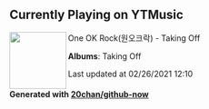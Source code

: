 ## Currently Playing on YTMusic

[<img align="left" width="100" src="https://lh3.googleusercontent.com/B9omyzDZWXVojbUwCZ-Ljs_9AQDCg4g0ig64x8uuNHUz_DH3EAtBsCJyioCtZs8bqArUub4FgxjlgCc6HA">](https://music.youtube.com/watch?v=yzxMSXwjUdI)

One OK Rock(원오크락) - Taking Off

**Albums**: Taking Off

Last updated at 02/26/2021 12:10

#### Generated with [20chan/github-now](https://github.com/20chan/github-now)


<!--
**20chan/20chan** is a ✨ _special_ ✨ repository because its `README.md` (this file) appears on your GitHub profile.

Here are some ideas to get you started:

- 🔭 I’m currently working on ...
- 🌱 I’m currently learning ...
- 👯 I’m looking to collaborate on ...
- 🤔 I’m looking for help with ...
- 💬 Ask me about ...
- 📫 How to reach me: ...
- 😄 Pronouns: ...
- ⚡ Fun fact: ...
-->
